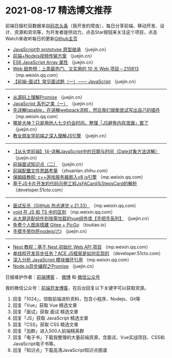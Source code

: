 # 2021-08-17 精选博文推荐

前端日报栏目数据来自[码农头条](http://hao.caibaojian.com.cn/)（我开发的爬虫），每日分享前端、移动开发、设计、资源和资讯等，为开发者提供动力，点击Star按钮来关注这个项目，点击Watch来收听每日的更新[Github主页](https://github.com/kujian/frontendDaily)
* [JavaScript中 prototype 原型继承](https://juejin.cn/post/6996947014101499935) （juejin.cn）
* [前端+Nodejs视频传输方案](https://juejin.cn/post/6996844957772283935) （juejin.cn）
* [ES6 JavaScript Array 属性](https://juejin.cn/post/6996945118339006471) （juejin.cn）
* [Web 趋势榜：上周最热门、又实用的 10 大 Web 项目 &#8211; 210813](https://mp.weixin.qq.com/s?__biz=Mzg2NjI5NDcyOQ==&mid=2247485528&idx=1&sn=11717e42fb6f871802c66856297b71ed) （mp.weixin.qq.com）
* [【前端&#8211;面试】常见面试题（一）—— JavaScript](https://juejin.cn/post/6996944060552314888) （juejin.cn）

***
* [从源码上理解Promise](https://juejin.cn/post/6996943669248933919) （juejin.cn）
* [JavaScript 系列之类（一）](https://juejin.cn/post/6996828979306954783) （juejin.cn）
* [先详解tapable，在讲解webpack流程，然后我们就能尝试写出自己的插件](https://mp.weixin.qq.com/s?__biz=MzU5NDM5MDg1Mw==&mid=2247492593&idx=1&sn=85e87e4d7b82cf3842c73965215f34b0) （mp.weixin.qq.com）
* [哪是大神？只是用他人七夕约会时间，整理「JS避免内存泄漏」罢了](https://juejin.cn/post/6996828267068014600) （juejin.cn）
* [教女朋友学前端之深入理解JS引擎](https://juejin.cn/post/6996825009280778253) （juejin.cn）

***
* [【从头学前端】14-详解JavaScript中的日期与时间（Date对象方法详解）](https://juejin.cn/post/6996926386405376037) （juejin.cn）
* [前端面试知识点（二）](https://juejin.cn/post/6996815121855021087) （juejin.cn）
* [前端配置文件思路考量](https://zhuanlan.zhihu.com/p/400106237) （zhuanlan.zhihu.com）
* [保姆级教程: c++游戏服务器嵌入v8 js引擎](https://mp.weixin.qq.com/s?__biz=MzI2NDU4OTExOQ==&mid=2247520131&idx=1&sn=bda98829b03fc12d0ec9cc46e0b41025) （mp.weixin.qq.com）
* [基于JS卡片开发的代码示例工程JsFACard与StepsCard的解析](https://developer.51cto.com/art/202108/678087.htm) （developer.51cto.com）

***
* [面试反杀（GitHub 热点速览 v.21.33）](https://mp.weixin.qq.com/s/n9TC2Lmsms3Zqwz2ROTT0w) （mp.weixin.qq.com）
* [void 在 JS 和 TS 中的区别](https://mp.weixin.qq.com/s?__biz=MzI3NzIzMDY0NA==&mid=2247504007&idx=1&sn=2b8402e7f65bd9ec03781d575c9220dc) （mp.weixin.qq.com）
* [从大屏适配组件到按需加载的vue组件库【手把手系列】](https://juejin.cn/post/6996892279617093669) （juejin.cn）
* [免费个人图床搭建 Gitee + PicGo](https://toutiao.io/posts/72idxz2) （toutiao.io）
* [手摸手带你肝nodejs(六)](https://juejin.cn/post/6996829739021238303) （juejin.cn）

***
* [Nest 教程：基于 Nest 初始化 Web API 项目](https://mp.weixin.qq.com/s/v-ftBkm3V6F-Szwlx54c-w) （mp.weixin.qq.com）
* [单线程开发异步任务？ACE JS框架是如何实现的](https://developer.51cto.com/art/202108/678101.htm) （developer.51cto.com）
* [深入分析 JavaScript 模块循环引用](https://mp.weixin.qq.com/s/D7a-AA8fgZd-VxzSSNEBqA) （mp.weixin.qq.com）
* [Node.js异步编程之Promise](https://juejin.cn/post/6996924516878254088) （juejin.cn）

日报维护作者：[前端博客](http://caibaojian.com.cn/) 、 [微博](http://weibo.com/kujian) 和 [微信公众号](https://open.weixin.qq.com/qr/code?username=caibaojian_com)

我的微信公众号：[前端开发博客](https://open.weixin.qq.com/qr/code?username=caibaojian_com)，在后台回复以下关键字可以获取资源。

1. 回复「1024」，领取前端进阶资料，包含小程序、Nodejs、Git等
2. 回复「Vue」获取 Vue 精选文章
3. 回复「面试」获取 面试 精选文章
4. 回复「JS」获取 JavaScript 精选文章
5. 回复「CSS」获取 CSS 精选文章
6. 回复「加群」进入500人前端精英群
7. 回复「电子书」下载我整理的大量前端资源，含面试、Vue实战项目、CSS和JavaScript电子书等。
8. 回复「知识点」下载高清JavaScript知识点图谱